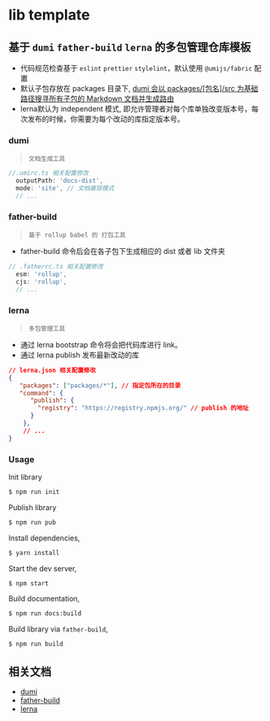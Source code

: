 # lib template

## 基于 `dumi` `father-build` `lerna` 的多包管理仓库模板
- 代码规范检查基于 `eslint` `prettier` `stylelint`，默认使用 `@umijs/fabric` 配置
- 默认子包存放在 packages 目录下, [dumi 会以 packages/[包名]/src 为基础路径搜寻所有子包的 Markdown 文档并生成路由](https://d.umijs.org/zh-CN/guide/basic#lerna-%E9%A1%B9%E7%9B%AE)
- lerna默认为 independent 模式, 即允许管理者对每个库单独改变版本号，每次发布的时候，你需要为每个改动的库指定版本号。

### dumi
> `文档生成工具`
```typescript
//.umirc.ts 相关配置修改
  outputPath: 'docs-dist',
  mode: 'site', // 文档展现模式
  // ...
```
### father-build
> `基于 rollup babel 的 打包工具` 
- father-build 命令后会在各子包下生成相应的 dist 或者 lib 文件夹

```typescript
// .fatherrc.ts 相关配置修改
  esm: 'rollup',
  cjs: 'rollup',
  // ...
```

### lerna
> `多包管理工具`
- 通过 lerna bootstrap 命令将会把代码库进行 link。
- 通过 lerna publish 发布最新改动的库
```json
// lerna.json 相关配置修改
{
   "packages": ["packages/*"], // 指定包所在的目录
   "command": {
      "publish": {
        "registry": "https://registry.npmjs.org/" // publish 的地址
      }
    },
    // ...
}
```

### Usage
Init library

```bash
$ npm run init
```

Publish library

```bash
$ npm run pub
```

Install dependencies,

```bash
$ yarn install
```

Start the dev server,

```bash
$ npm start
```

Build documentation,

```bash
$ npm run docs:build
```

Build library via `father-build`,

```bash
$ npm run build
```

## 相关文档
- [dumi](https://d.umijs.org/zh-CN)
- [father-build](https://github.com/umijs/father)
- [lerna](https://github.com/lerna/lerna#readme)

